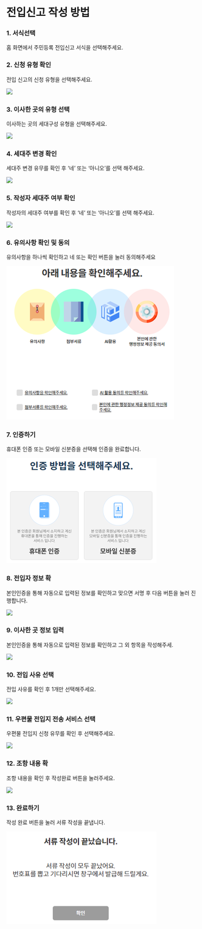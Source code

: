 # 전입신고 작성 방법

### 1. 서식선택

홈 화면에서 주민등록 전입신고 서식을 선택해주세요.

### 2. 신청 유형 확인

전입 신고의 신청 유형을 선택해주세요.

![](<../../.gitbook/assets/1. 전입신고\_신청유형.png>)

### 3. 이사한 곳의 유형 선택

이사하는 곳의 세대구성 유형을 선택해주세요.

![](<../../.gitbook/assets/1. 전입신고\_이사한곳유형.png>)

### 4. 세대주 변경 확인

세대주 변경 유무를 확인 후 ‘네’ 또는 ‘아니오’를 선택 해주세요.

![](<../../.gitbook/assets/1. 전입신고\_세대주유형.png>)

### 5. 작성자 세대주 여부 확인

작성자의 세대주 여부를 확인 후 ‘네’ 또는 ‘아니오’를 선택 해주세요.

![](<../../.gitbook/assets/1. 전입신고\_작성자세대주확인.png>)

### 6. 유의사항 확인 및 동의

유의사항을 하나씩 확인하고 네 또는 확인 버튼을 눌러 동의해주세요

![](<../../.gitbook/assets/image (1) (1) (1) (1).png>)

### 7. 인증하기

휴대폰 인증 또는 모바일 신분증을 선택해 인증을 완료합니다.

![](<../../.gitbook/assets/image (3).png>)

### 8. 전입자 정보 확 <a href="#4." id="4."></a>

본인인증을 통해 자동으로 입력된 정보를 확인하고 맞으면 서명 후 다음 버튼을 눌러 진행합니다.

![](<../../.gitbook/assets/1. 전입신고\_전입자정보.png>)

### 9. 이사한 곳 정보 입력

본인인증을 통해 자동으로 입력된 정보를 확인하고 그 외 항목을 작성해주세.

![](<../../.gitbook/assets/1. 전입신고\_이사한곳정보.png>)

### 10. 전입 사유 선택

전입 사유를 확인 후 1개만 선택해주세요.

![](<../../.gitbook/assets/1. 전입신고\_전입사유.png>)

### 11. 우편물 전입지 전송 서비스 선택

우편물 전입지 신청 유무를 확인 후 선택해주세요.

![](<../../.gitbook/assets/1. 전입신고\_우편물.png>)

### 12. 조항 내용 확

조항 내용을 확인 후 작성완료 버튼을 눌러주세요.

![](<../../.gitbook/assets/1. 전입신고\_조항내용.png>)

### 13. 완료하기

작성 완료 버튼을 눌러 서류 작성을 끝냅니다.

![](<../../.gitbook/assets/image (4).png>)
